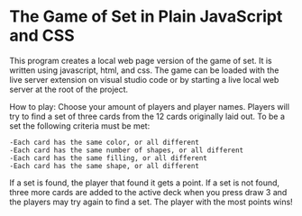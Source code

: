 # The Game of Set in Plain JavaScript and CSS

This program creates a local web page version of the game of set. It is written using javascript, html, and css. The game can be loaded with the live server extension on visual studio code or by starting a live local web server at the root of the project. 

How to play:
Choose your amount of players and player names. Players will try to find a set of three cards from the 12 cards originally laid out. To be a set the following criteria must be met:       

    -Each card has the same color, or all different
    -Each card has the same number of shapes, or all different
    -Each card has the same filling, or all different
    -Each card has the same shape, or all different

If a set is found, the player that found it gets a point. If a set is not found, three more cards are added to the active deck when you press draw 3 and the players may try again to find a set. The player with the most points wins!